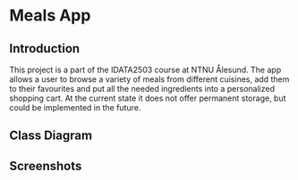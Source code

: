 # Meals App
## Introduction
This project is a part of the IDATA2503 course at NTNU Ålesund. The app allows a user to browse a variety of meals from different cuisines, add them to their favourites and put all the needed ingredients into a personalized shopping cart. At the current state it does not offer permanent storage, but could be implemented in the future.

## Class Diagram


## Screenshots
